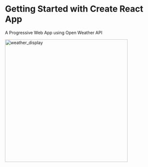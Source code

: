# Getting Started with Create React App

A Progressive Web App using Open Weather API

<img width="405" alt="weather_display" src="https://user-images.githubusercontent.com/42929320/161393389-f151ffc2-4174-4fa6-9a7c-142bf4786af6.png">
